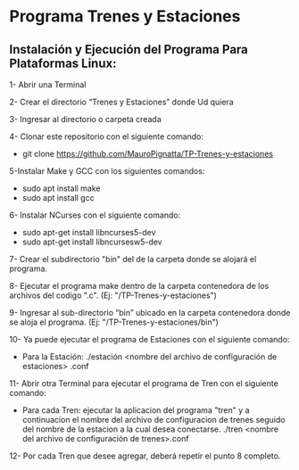 # Programa Trenes y Estaciones

## Instalación y Ejecución del Programa Para Plataformas Linux:

1-	Abrir  una Terminal 

2-	Crear el directorio “Trenes y Estaciones” donde Ud quiera

3-	Ingresar al directorio o carpeta creada

4-	Clonar este repositorio con el siguiente comando: 
-	git clone https://github.com/MauroPignatta/TP-Trenes-y-estaciones

5-Instalar Make y GCC con los siguientes comandos:
- sudo apt install make
- sudo apt install gcc

6-	Instalar NCurses con el siguiente comando:
-	sudo apt-get install libncurses5-dev
-	sudo apt-get install libncursesw5-dev

7-  Crear el subdirectorio "bin" del de la carpeta donde se alojará el programa.

8-  Ejecutar el programa make dentro de la carpeta contenedora de los archivos del codigo ".c".
(Ej: "/TP-Trenes-y-estaciones")

9-	Ingresar al sub-directorio “bin” ubicado en la carpeta contenedora donde se aloja el programa. 
(Ej: "/TP-Trenes-y-estaciones/bin")

10-	Ya puede ejecutar el programa de Estaciones con el siguiente comando:
-	Para la Estación: ./estación <nombre del archivo de configuración de estaciones> .conf

11-	Abrir otra Terminal para ejecutar el programa de Tren con el siguiente comando:
-	Para cada Tren: ejecutar la aplicacion del programa "tren" y a continuacion el nombre del archivo de configuracion de trenes seguido del nombre de la estacion a la cual desea conectarse.
./tren <nombre del archivo de configuración de trenes>.conf <nombre estacion>

12-	Por cada Tren que desee agregar, deberá repetir el punto 8 completo.
